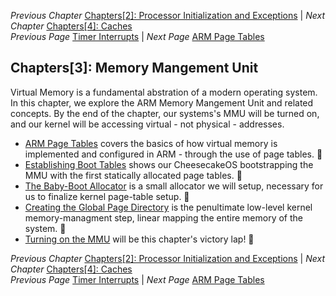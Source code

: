 *Previous Chapter* [Chapters[2]: Processor Initialization and Exceptions](../chapter2/chapter2.md) | *Next Chapter* [Chapters[4]: Caches](../chapter4/chapter4.md)  
*Previous Page* [Timer Interrupts](../chapter2/timer-interrupts.md)  |  *Next Page* [ARM Page Tables](arm-page-tables.md)

## Chapters[3]: Memory Mangement Unit

Virtual Memory is a fundamental abstration of a modern operating system. In this chapter, we explore the ARM Memory Mangement Unit and related concepts. By the end of the chapter, our systems's MMU will be turned on, and our kernel will be accessing virtual - not physical - addresses.

- [ARM Page Tables](arm-page-tables.md) covers the basics of how virtual memory is implemented and configured in ARM - through the use of page tables. :muscle:
- [Establishing Boot Tables](boot-tables.md) shows our CheesecakeOS bootstrapping the MMU with the first statically allocated page tables. :cake:
- [The Baby-Boot Allocator](baby-boot-allocator.md) is a small allocator we will setup, necessary for us to finalize kernel page-table setup. :cake:
- [Creating the Global Page Directory](global-page-directory.md) is the penultimate low-level kernel memory-managment step, linear mapping the entire memory of the system. :cake:
- [Turning on the MMU](mmu.md) will be this chapter's victory lap! :cake:

*Previous Chapter* [Chapters[2]: Processor Initialization and Exceptions](../chapter2/chapter2.md) | *Next Chapter* [Chapters[4]: Caches](../chapter4/chapter4.md)  
*Previous Page* [Timer Interrupts](../chapter2/timer-interrupts.md)  |  *Next Page* [ARM Page Tables](arm-page-tables.md)

